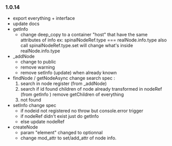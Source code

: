 ### 1.0.14

- export everything + interface
- update docs
- getInfo
  -  change deep_copy to a container "host" that have the same attributes of info
     ex: spinalNodeRef.type === realNode.info.type
    also call spinalNodeRef.type.set will change what's inside realNode.info.type
- _addNode
  -   change to public
  -   remove warning
  -   remove setInfo (update) when already known
- findNode / getNodeAsync change search spec :
  1. search in node register (from _addNode)
  2. search if id found children of node already transformed in nodeRef (from getInfo )
     remove getChildren of everything
  3. not found
- setInfo change spec
  -   if nodeid not registered no throw but console.error trigger
  -   if nodeRef didn't exist just do getInfo
  -   else update nodeRef
- createNode
  -   param "element" changed to optionnal
  -   change mod_attr to set/add_attr of node info.
